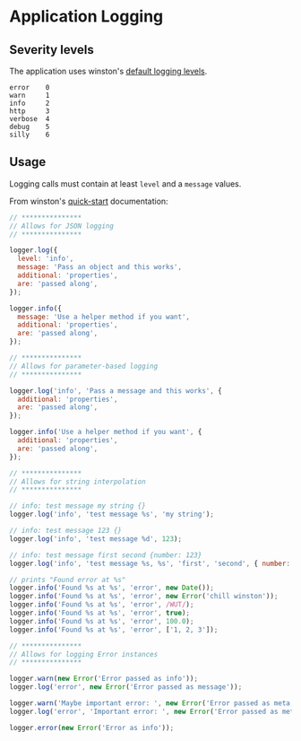 # Application Logging

## Severity levels

The application uses winston's
[default logging levels](https://github.com/winstonjs/winston#logging-levels).

```
error    0
warn     1
info     2
http     3
verbose  4
debug    5
silly    6
```

## Usage

Logging calls must contain at least `level` and a `message` values.

From winston's
[quick-start](https://github.com/winstonjs/winston/blob/master/examples/quick-start.js)
documentation:

```javascript
// ***************
// Allows for JSON logging
// ***************

logger.log({
  level: 'info',
  message: 'Pass an object and this works',
  additional: 'properties',
  are: 'passed along',
});

logger.info({
  message: 'Use a helper method if you want',
  additional: 'properties',
  are: 'passed along',
});

// ***************
// Allows for parameter-based logging
// ***************

logger.log('info', 'Pass a message and this works', {
  additional: 'properties',
  are: 'passed along',
});

logger.info('Use a helper method if you want', {
  additional: 'properties',
  are: 'passed along',
});

// ***************
// Allows for string interpolation
// ***************

// info: test message my string {}
logger.log('info', 'test message %s', 'my string');

// info: test message 123 {}
logger.log('info', 'test message %d', 123);

// info: test message first second {number: 123}
logger.log('info', 'test message %s, %s', 'first', 'second', { number: 123 });

// prints "Found error at %s"
logger.info('Found %s at %s', 'error', new Date());
logger.info('Found %s at %s', 'error', new Error('chill winston'));
logger.info('Found %s at %s', 'error', /WUT/);
logger.info('Found %s at %s', 'error', true);
logger.info('Found %s at %s', 'error', 100.0);
logger.info('Found %s at %s', 'error', ['1, 2, 3']);

// ***************
// Allows for logging Error instances
// ***************

logger.warn(new Error('Error passed as info'));
logger.log('error', new Error('Error passed as message'));

logger.warn('Maybe important error: ', new Error('Error passed as meta'));
logger.log('error', 'Important error: ', new Error('Error passed as meta'));

logger.error(new Error('Error as info'));
```
